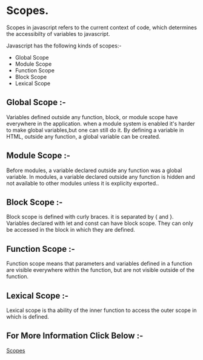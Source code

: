 # Scopes.

Scopes in javascript refers to the current context of code, which determines the accessibilty of variables to javascript.

Javascript has the following kinds of scopes:-
* Global Scope
* Module Scope
* Function Scope
* Block Scope
* Lexical Scope

## Global Scope :-
Variables defined outside any function, block, or module scope have everywhere in the application. when a module system is enabled it's harder to make global variables,but one can still do it. By defining a variable in HTML, outside any function, a global variable can be created.

## Module Scope :-
Before modules, a variable declared outside any function was a global variable. In modules, a variable declared outside any function is hidden and not available to other modules unless it is explicity exported..

## Block Scope :-
Block scope is defined with curly braces. it is separated by { and }. Variables declared with let and const can have block scope. They can only be accessed in the block in which they are defined.

## Function Scope :-
Function scope means that parameters and variables defined in a function are visible everywhere within the function, but are not visible outside of the function.

## Lexical Scope :-
Lexical scope is tha ability of the inner function to access the outer scope in which is defined.

## For More Information Click Below :-
[Scopes](../JS/Scope/)